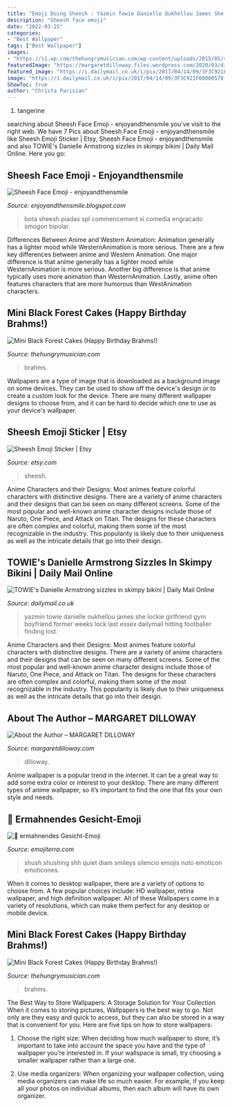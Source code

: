 ```yaml
---
title: "Emoji Doing Sheesh : Yazmin Towie Danielle Oukhellou James She Lockie Girlfriend Gym Boyfriend Former Weeks Lock Last Essex Dailymail Hitting Footballer Finding Lost"
description: "Sheesh face emoji"
date: "2022-03-25"
categories:
- "Best Wallpaper"
tags: ["Best Wallpaper"]
images:
- "https://i1.wp.com/thehungrymusician.com/wp-content/uploads/2015/05/spoon.jpg?resize=300%2C200&amp;ssl=1"
featuredImage: "https://margaretdilloway.files.wordpress.com/2020/03/dilloway-photo.jpg?w=398"
featured_image: "https://i.dailymail.co.uk/i/pix/2017/04/14/09/3F3C921F00000578-4411272-Oh_dear_Danielle_s_figure_flaunting_display_comes_after_she_was_-a-78_1492158746224.jpg"
image: "https://i.dailymail.co.uk/i/pix/2017/04/14/09/3F3C921F00000578-4411272-Oh_dear_Danielle_s_figure_flaunting_display_comes_after_she_was_-a-78_1492158746224.jpg"
ShowToc: true
author: "Christa Parisian"
---
```



1. tangerine 

	

		
searching about Sheesh Face Emoji - enjoyandthensmile you've visit to the right web. We have 7 Pics about Sheesh Face Emoji - enjoyandthensmile like Sheesh Emoji Sticker | Etsy, Sheesh Face Emoji - enjoyandthensmile and also TOWIE&#039;s Danielle Armstrong sizzles in skimpy bikini | Daily Mail Online. Here you go:
		
    
## Sheesh Face Emoji - Enjoyandthensmile

<img loading=lazy src="https://i.pinimg.com/originals/e8/46/31/e846315bd46f375ec3fffc161dfd5b78.png" onerror="this.onerror=null;this.src='https://tse4.mm.bing.net/th?id=OIP.cVz3PJ2NJikL0GCecEw9xQHaHa&amp;pid=15.1';" alt="Sheesh Face Emoji - enjoyandthensmile">

_Source: enjoyandthensmile.blogspot.com_

>bota sheesh piadas spl commencement xi comedia engracado smogon bipolar. 

	

Differences Between Anime and Western Animation: Animation generally has a lighter mood while WesternAnimation is more serious.
There are a few key differences between anime and Western Animation. One major difference is that anime generally has a lighter mood while WesternAnimation is more serious. Another big difference is that anime typically uses more animation than WesternAnimation. Lastly, anime often features characters that are more humorous than WestAnimation characters.

    
## Mini Black Forest Cakes (Happy Birthday Brahms!)

<img loading=lazy src="https://i1.wp.com/thehungrymusician.com/wp-content/uploads/2015/05/spoon.jpg?resize=760%2C507&amp;ssl=1" onerror="this.onerror=null;this.src='https://tse2.mm.bing.net/th?id=OIP.mTHqa2EmVF67T1iH0418igHaE8&amp;pid=15.1';" alt="Mini Black Forest Cakes (Happy Birthday Brahms!)">

_Source: thehungrymusician.com_

>brahms. 

	

Wallpapers are a type of image that is downloaded as a background image on some devices. They can be used to show off the device's design or to create a custom look for the device. There are many different wallpaper designs to choose from, and it can be hard to decide which one to use as your device's wallpaper.

    
## Sheesh Emoji Sticker | Etsy

<img loading=lazy src="https://i.etsystatic.com/29074052/r/il/ecddd7/3117879659/il_570xN.3117879659_k555.jpg" onerror="this.onerror=null;this.src='https://tse4.mm.bing.net/th?id=OIP.l5D8ASxPYojMwUB8JF1PWQHaKm&amp;pid=15.1';" alt="Sheesh Emoji Sticker | Etsy">

_Source: etsy.com_

>sheesh. 

	

Anime Characters and their Designs: Most animes feature colorful characters with distinctive designs.
There are a variety of anime characters and their designs that can be seen on many different screens. Some of the most popular and well-known anime character designs include those of Naruto, One Piece, and Attack on Titan. The designs for these characters are often complex and colorful, making them some of the most recognizable in the industry. This popularity is likely due to their uniqueness as well as the intricate details that go into their design.

    
## TOWIE&#039;s Danielle Armstrong Sizzles In Skimpy Bikini | Daily Mail Online

<img loading=lazy src="https://i.dailymail.co.uk/i/pix/2017/04/14/09/3F3C921F00000578-4411272-Oh_dear_Danielle_s_figure_flaunting_display_comes_after_she_was_-a-78_1492158746224.jpg" onerror="this.onerror=null;this.src='https://tse2.mm.bing.net/th?id=OIP.aVTk-zFMYKsS4dLGGLxcmQD3D8&amp;pid=15.1';" alt="TOWIE&#039;s Danielle Armstrong sizzles in skimpy bikini | Daily Mail Online">

_Source: dailymail.co.uk_

>yazmin towie danielle oukhellou james she lockie girlfriend gym boyfriend former weeks lock last essex dailymail hitting footballer finding lost. 

	

Anime Characters and their Designs: Most animes feature colorful characters with distinctive designs.
There are a variety of anime characters and their designs that can be seen on many different screens. Some of the most popular and well-known anime character designs include those of Naruto, One Piece, and Attack on Titan. The designs for these characters are often complex and colorful, making them some of the most recognizable in the industry. This popularity is likely due to their uniqueness as well as the intricate details that go into their design.

    
## About The Author – MARGARET DILLOWAY

<img loading=lazy src="https://margaretdilloway.files.wordpress.com/2020/03/dilloway-photo.jpg?w=398" onerror="this.onerror=null;this.src='https://tse3.mm.bing.net/th?id=OIP.LKyQUokxfPJJWVLeohdxEwAAAA&amp;pid=15.1';" alt="About the Author – MARGARET DILLOWAY">

_Source: margaretdilloway.com_

>dilloway. 

	

Anime wallpaper is a popular trend in the internet. It can be a great way to add some extra color or interest to your desktop. There are many different types of anime wallpaper, so it’s important to find the one that fits your own style and needs.

    
## 🤫 Ermahnendes Gesicht-Emoji

<img loading=lazy src="https://images.emojiterra.com/google/android-oreo/512px/1f92b.png" onerror="this.onerror=null;this.src='https://tse4.mm.bing.net/th?id=OIP.A3YLS-YaKUdbALPGbzsMtgHaHa&amp;pid=15.1';" alt="🤫 ermahnendes Gesicht-Emoji">

_Source: emojiterra.com_

>shush shushing shh quiet diam smileys silencio emojis noto emoticon emoticones. 

	

When it comes to desktop wallpaper, there are a variety of options to choose from. A few popular choices include: HD wallpaper, retina wallpaper, and high definition wallpaper. All of these Wallpapers come in a variety of resolutions, which can make them perfect for any desktop or mobile device. 

    
## Mini Black Forest Cakes (Happy Birthday Brahms!)

<img loading=lazy src="https://i1.wp.com/thehungrymusician.com/wp-content/uploads/2015/05/spoon.jpg?resize=300%2C200&amp;ssl=1" onerror="this.onerror=null;this.src='https://tse2.mm.bing.net/th?id=OIP.RaIUHbhgNyHWC2u2zt6DcgAAAA&amp;pid=15.1';" alt="Mini Black Forest Cakes (Happy Birthday Brahms!)">

_Source: thehungrymusician.com_

>brahms. 

	

The Best Way to Store Wallpapers: A Storage Solution for Your Collection
When it comes to storing pictures, Wallpapers is the best way to go. Not only are they easy and quick to access, but they can also be stored in a way that is convenient for you. Here are five tips on how to store wallpapers:
1) Choose the right size: When deciding how much wallpaper to store, it’s important to take into account the space you have and the type of wallpaper you’re interested in. If your wallspace is small, try choosing a smaller wallpaper rather than a large one.

2) Use media organizers: When organizing your wallpaper collection, using media organizers can make life so much easier. For example, if you keep all your photos on individual albums, then each album will have its own organizer.

